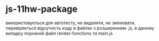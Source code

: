 # js-11hw-package

використовується для автотесту, не видаляти, не змінювати, перевіряється
відсутність коду в файлах з розширенням .js, в даному випадку порожній файл
render-functions та main.js
